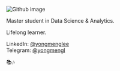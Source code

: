 ![Github image](https://media-exp1.licdn.com/dms/image/C5116AQGk7cQxIcowVA/profile-displaybackgroundimage-shrink_350_1400/0?e=1599696000&v=beta&t=EvSWR2ghM7_GCOukr5BT6noS163GHvVhD6pm8rUGPXU)

Master student in Data Science & Analytics.

Lifelong learner.

LinkedIn: [@yongmenglee](https://www.linkedin.com/in/yongmenglee/)<br />
Telegram: [@yongmengl](https://t.me/yongmengl)

📚🎶

<!--
**yongmenglee/yongmenglee** is a ✨ _special_ ✨ repository because its `README.md` (this file) appears on your GitHub profile.

Here are some ideas to get you started:

- 🔭 I’m currently working on ...
- 🌱 I’m currently learning ...
- 👯 I’m looking to collaborate on ...
- 🤔 I’m looking for help with ...
- 💬 Ask me about ...
- 📫 How to reach me: ...
- 😄 Pronouns: ...
- ⚡ Fun fact: ...
-->
